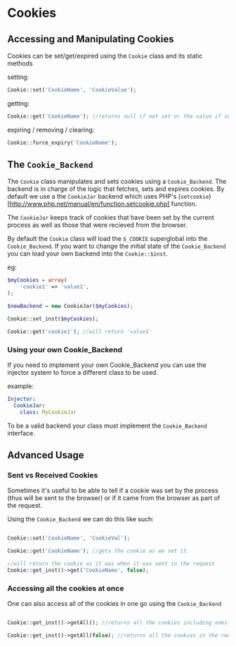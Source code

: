 # Cookies

## Accessing and Manipulating Cookies

Cookies can be set/get/expired using the `Cookie` class and its static methods

setting:

```php
Cookie::set('CookieName', 'CookieValue');
```

getting:

```php
Cookie::get('CookieName'); //returns null if not set or the value if set
```

expiring / removing / clearing:

```php
Cookie::force_expiry('CookieName');
```


## The `Cookie_Backend`

The `Cookie` class manipulates and sets cookies using a `Cookie_Backend`. The backend is in charge of the logic
that fetches, sets and expires cookies. By default we use a the `CookieJar` backend which uses PHP's
(`setcookie`)[http://www.php.net/manual/en/function.setcookie.php] function.

The `CookieJar` keeps track of cookies that have been set by the current process as well as those that were recieved
from the browser.

By default the `Cookie` class will load the `$_COOKIE` superglobal into the `Cookie_Backend`. If you want to change
the initial state of the `Cookie_Backend` you can load your own backend into the `Cookie::$inst`.

eg:

```php
$myCookies = array(
	'cookie1' => 'value1',
);

$newBackend = new CookieJar($myCookies);

Cookie::set_inst($myCookies);

Cookie::get('cookie1'); //will return 'value1'
```


### Using your own Cookie_Backend

If you need to implement your own Cookie_Backend you can use the injector system to force a different class to be used.

example:

```yml
Injector:
  CookieJar:
    class: MyCookieJar
```

To be a valid backend your class must implement the `Cookie_Backend` interface.

## Advanced Usage

### Sent vs Received Cookies

Sometimes it's useful  to be able to tell if a cookie was set by the process (thus will be sent to the browser) or if it
came from the browser as part of the request.

Using the `Cookie_Backend` we can do this like such:

```php

Cookie::set('CookieName', 'CookieVal');

Cookie::get('CookieName'); //gets the cookie as we set it

//will return the cookie as it was when it was sent in the request
Cookie::get_inst()->get('CookieName', false);
```

### Accessing all the cookies at once

One can also access all of the cookies in one go using the `Cookie_Backend`

```php

Cookie::get_inst()->getAll(); //returns all the cookies including ones set during the current process

Cookie::get_inst()->getAll(false); //returns all the cookies in the request

```
